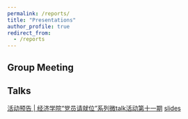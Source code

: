 ```yaml
---
permalink: /reports/
title: "Presentations"
author_profile: true
redirect_from: 
  - /reports
---
```


## Group Meeting
## Talks
[活动预告 | 经济学院“党员请就位”系列微talk活动第十一期](https://mp.weixin.qq.com/s/j5UQw8osBOweX8q5gVQptg) [slides](http://xishanyu2.github.io/files/文献检索、管理与运用.pdf)
